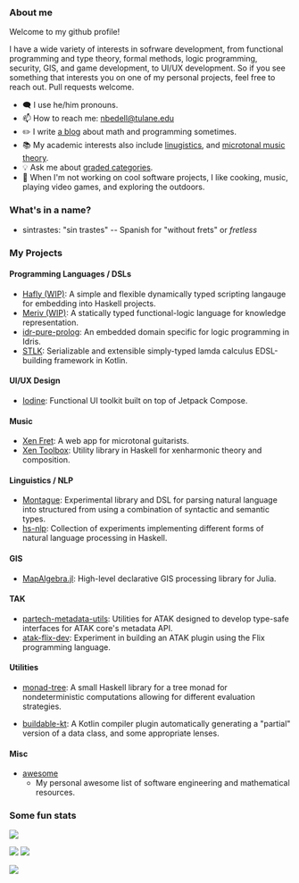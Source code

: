 ### About me

Welcome to my github profile!

I have a wide variety of interests in sofrware development, from functional programming and type theory, formal methods, logic programming, security, GIS, and game development, to UI/UX development. So if you see something that interests you on one of my personal projects, feel free to reach out. Pull requests welcome.

- 🗨️ I use he/him pronouns.
- 📫 How to reach me: nbedell@tulane.edu
- ✏️ I write [a blog](https://sintrastes.github.io/blog/archive.html) about math and programming sometimes.
- 📚 My academic interests also include [linugistics](https://github.com/Sintrastes/Montague), and [microtonal music theory](https://github.com/Sintrastes/xen-toolbox).
- 💡 Ask me about [graded categories](https://digitallibrary.tulane.edu/islandora/object/tulane%3A90929/datastream/PDF/view).
- 🌳 When I'm not working on cool software projects, I like cooking, music, playing video games, and exploring the outdoors.

### What's in a name?
- sintrastes: "sin trastes" -- Spanish for "without frets" or _fretless_

### My Projects

#### Programming Languages / DSLs

  * [Hafly (WIP)](https://github.com/Sintrastes/hafly): A simple and flexible dynamically typed scripting langauge for embedding into Haskell projects.
  * [Meriv (WIP)](https://github.com/Sintrastes/meriv-core): A statically typed functional-logic language for knowledge representation.
  * [idr-pure-prolog](https://github.com/Sintrastes/idr-pure-prolog): An embedded domain specific for logic programming in Idris.
  * [STLK](https://github.com/Sintrastes/STLK): Serializable and extensible simply-typed lamda calculus EDSL-building framework in Kotlin.

#### UI/UX Design

  * [Iodine](https://github.com/Sintrastes/Iodine): Functional UI toolkit built on top of Jetpack Compose.

#### Music

  * [Xen Fret](https://github.com/Sintrastes/xen-fret): A web app for microtonal guitarists.
  * [Xen Toolbox](https://github.com/Sintrastes/xen-toolbox): Utility library in Haskell for xenharmonic theory and composition.

#### Linguistics / NLP

  * [Montague](https://github.com/Sintrastes/Montague): Experimental library and DSL for parsing natural language into structured from using a combination of syntactic and semantic types.
  * [hs-nlp](https://github.com/Sintrastes/hs-nlp): Collection of experiments implementing different forms of natural language processing in Haskell.

#### GIS

  * [MapAlgebra.jl](https://github.com/Sintrastes/MapAlgebra.jl): High-level declarative GIS processing library for Julia.

#### TAK

  * [partech-metadata-utils](https://github.com/PAR-Government/partech-metadata-utils): Utilities for ATAK designed to develop type-safe interfaces for ATAK core's metadata API.
  * [atak-flix-dev](https://github.com/Sintrastes/atak-flix-dev): Experiment in building an ATAK plugin using the Flix programming language.

#### Utilities

  * [monad-tree](https://github.com/Sintrastes/monad-tree): A small Haskell library for a tree monad for nondeterministic computations allowing for different evaluation strategies.

  * [buildable-kt](https://github.com/Sintrastes/buildable-kt): A Kotlin compiler plugin automatically generating a "partial" version of a data class, and some appropriate lenses.

#### Misc
  * [awesome](https://github.com/Sintrastes/awesome)
    * My personal awesome list of software engineering and mathematical resources.

### Some fun stats

![](https://github-readme-stats.vercel.app/api?username=sintrastes)

![](https://github-profile-summary-cards.vercel.app/api/cards/most-commit-language?username=sintrastes&hide=html,css&theme=vue&langs_count=7)
![](https://github-profile-summary-cards.vercel.app/api/cards/repos-per-language?username=sintrastes&theme=vue&hide=html,css&langs_count=7)

![](https://github-profile-summary-cards.vercel.app/api/cards/profile-details?username=sintrastes&theme=vue) 


